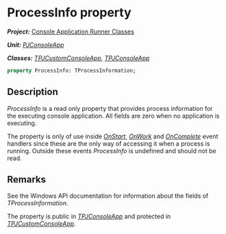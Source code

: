 # ProcessInfo property

***Project:*** [Console Application Runner Classes](../API.md)

***Unit:*** [_PJConsoleApp_](./PJConsoleApp.md)

***Classes:*** [_TPJCustomConsoleApp_](./TPJCustomConsoleApp.md), [_TPJConsoleApp_](./TPJConsoleApp.md)

```pascal
property ProcessInfo: TProcessInformation;
```

## Description

_ProcessInfo_ is a read only property that provides process information for the executing console application. All fields are zero when no application is executing.

The property is only of use inside [_OnStart_](./TPJCustomConsoleApp-OnStart.md), [_OnWork_](./TPJCustomConsoleApp-OnWork.md) and [_OnComplete_](./TPJCustomConsoleApp-OnComplete.md) event handlers since these are the only way of accessing it when a process is running. Outside these events _ProcessInfo_ is undefined and should not be read.

## Remarks

See the Windows API documentation for information about the fields of _TProcessInformation_.

The property is public in [_TPJConsoleApp_](./TPJConsoleApp.md) and protected in [_TPJCustomConsoleApp_](./TPJCustomConsoleApp.md).
